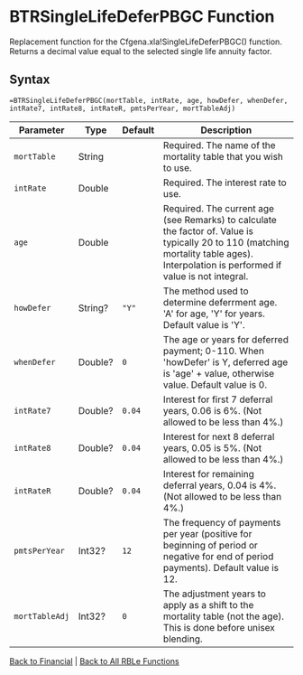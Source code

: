# BTRSingleLifeDeferPBGC Function

Replacement function for the Cfgena.xla!SingleLifeDeferPBGC() function.  Returns a decimal value equal to the selected single life annuity factor.

## Syntax

```excel
=BTRSingleLifeDeferPBGC(mortTable, intRate, age, howDefer, whenDefer, intRate7, intRate8, intRateR, pmtsPerYear, mortTableAdj)
```

Parameter | Type | Default | Description
---|---|---|---
`mortTable` | String |  | Required.  The name of the mortality table that you wish to use.
`intRate` | Double |  | Required.  The interest rate to use.
`age` | Double |  | Required.  The current age (see Remarks) to calculate the factor of. Value is typically 20 to 110 (matching mortality table ages). Interpolation is performed if value is not integral.
`howDefer` | String? | `"Y"` | The method used to determine deferrment age.  'A' for age, 'Y' for years.  Default value is 'Y'.
`whenDefer` | Double? | `0` | The age or years for deferred payment; 0-110.  When 'howDefer' is Y, deferred age is 'age' + value, otherwise value.  Default value is 0.
`intRate7` | Double? | `0.04` | Interest for first 7 deferral years, 0.06 is 6%. (Not allowed to be less than 4%.)
`intRate8` | Double? | `0.04` | Interest for next 8 deferral years, 0.05 is 5%. (Not allowed to be less than 4%.)
`intRateR` | Double? | `0.04` | Interest for remaining deferral years, 0.04 is 4%. (Not allowed to be less than 4%.)
`pmtsPerYear` | Int32? | `12` | The frequency of payments per year (positive for beginning of period or negative for end of period payments).  Default value is 12.
`mortTableAdj` | Int32? | `0` | The adjustment years to apply as a shift to the mortality table (not the age). This is done before unisex blending.

[Back to Financial](Readme.md) | [Back to All RBLe Functions](..\RBLe.md#function-documentation)